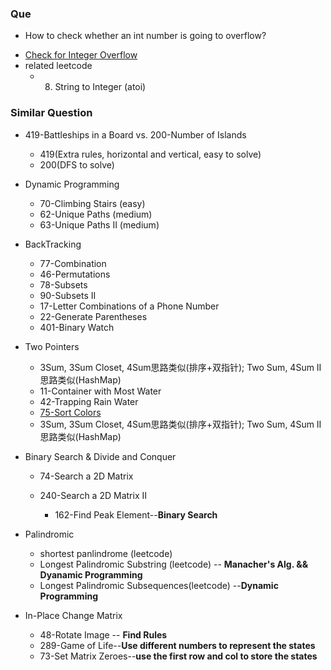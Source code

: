 ### Que
+ How to check whether an int number is going to overflow? 
* [Check for Integer Overflow](http://www.geeksforgeeks.org/check-for-integer-overflow/)
* related leetcode
   + 8. String to Integer (atoi)

### Similar Question
+ 419-Battleships in a Board vs. 200-Number of Islands
  + 419(Extra rules, horizontal and vertical, easy to solve)
  + 200(DFS to solve)

+ Dynamic Programming
  + 70-Climbing Stairs (easy)
  + 62-Unique Paths (medium)
  + 63-Unique Paths II (medium)

+ BackTracking
  + 77-Combination
  + 46-Permutations
  + 78-Subsets
  + 90-Subsets II
  + 17-Letter Combinations of a Phone Number
  + 22-Generate Parentheses
  + 401-Binary Watch


+ Two Pointers

  + 3Sum, 3Sum Closet, 4Sum思路类似(排序+双指针); Two Sum, 4Sum II思路类似(HashMap)
  + 11-Container with Most Water
  + 42-Trapping Rain Water
  + [75-Sort Colors](https://leetcode.com/problems/sort-colors)   
  + 3Sum, 3Sum Closet, 4Sum思路类似(排序+双指针); Two Sum, 4Sum II思路类似(HashMap)


+ Binary Search & Divide and Conquer

  + 74-Search a 2D Matrix 
  + 240-Search a 2D Matrix II

    + 162-Find Peak Element--**Binary Search**


+ Palindromic
  + shortest panlindrome (leetcode)
  + Longest Palindromic Substring (leetcode) -- **Manacher's Alg. && Dyanamic Programming**
  + Longest Palindromic Subsequences(leetcode) --**Dynamic Programming**


+ In-Place Change Matrix

  + 48-Rotate Image -- **Find Rules**
  + 289-Game of Life--**Use different numbers to represent the states**
  + 73-Set Matrix Zeroes--**use the first row and col to store the states**

